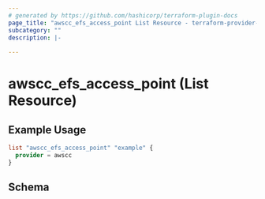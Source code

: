 ```yaml
---
# generated by https://github.com/hashicorp/terraform-plugin-docs
page_title: "awscc_efs_access_point List Resource - terraform-provider-awscc"
subcategory: ""
description: |-
  
---
```


# awscc_efs_access_point (List Resource)



## Example Usage

```terraform
list "awscc_efs_access_point" "example" {
  provider = awscc
}
```

<!-- schema generated by tfplugindocs -->
## Schema
